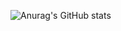 ![Anurag's GitHub stats](https://github-readme-stats.vercel.app/api?username=stark-03&show_icons=true&theme=radical)
